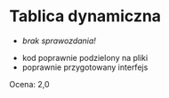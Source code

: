 # Tablica dynamiczna

- *brak sprawozdania!*
+ kod poprawnie podzielony na pliki
+ poprawnie przygotowany interfejs

Ocena: 2,0
